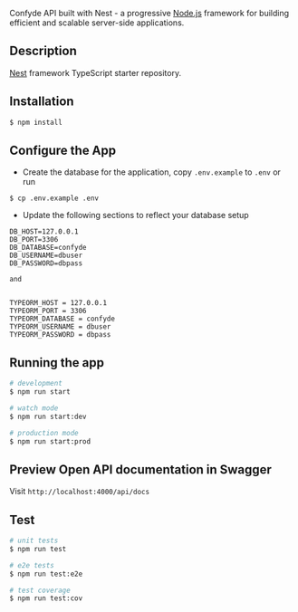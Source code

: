   
<p align="left">Confyde API built with Nest - a progressive <a href="http://nodejs.org" target="blank">Node.js</a> framework for building efficient and scalable server-side applications.</p>
  
## Description

[Nest](https://github.com/nestjs/nest) framework TypeScript starter repository.

## Installation

```bash
$ npm install
```

## Configure the App
* Create the database for the application, copy `.env.example` to `.env`
or run
```
$ cp .env.example .env
```
* Update the following sections to reflect your database setup
```
DB_HOST=127.0.0.1
DB_PORT=3306
DB_DATABASE=confyde
DB_USERNAME=dbuser
DB_PASSWORD=dbpass

and


TYPEORM_HOST = 127.0.0.1
TYPEORM_PORT = 3306
TYPEORM_DATABASE = confyde
TYPEORM_USERNAME = dbuser
TYPEORM_PASSWORD = dbpass
```

## Running the app

```bash
# development
$ npm run start

# watch mode
$ npm run start:dev

# production mode
$ npm run start:prod
```

## Preview Open API documentation in Swagger
Visit `http://localhost:4000/api/docs`


## Test

```bash
# unit tests
$ npm run test

# e2e tests
$ npm run test:e2e

# test coverage
$ npm run test:cov
```
